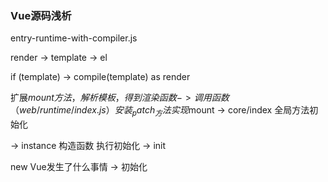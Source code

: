 ### Vue源码浅析

entry-runtime-with-compiler.js

render -> template -> el

if (template) -> compile(template) as render

扩展$mount方法，解析模板，得到渲染函数   -> 调用函数（web/runtime/index.js） 安装_patch_方法  实现$mount   -> core/index 全局方法初始化

-> instance 构造函数  执行初始化  -> init 

new Vue发生了什么事情   ->  初始化